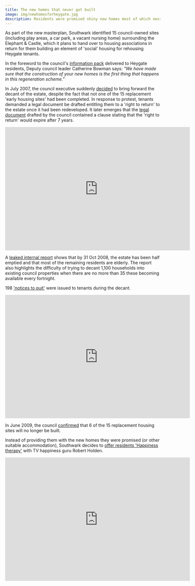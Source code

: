 ```yaml
---
title: The new homes that never got built
image: img/newhomesforheygate.jpg
description: Residents were promised shiny new homes most of which nevre got built and the ones that did weren't built in time.
---
```

As part of the new masterplan, Southwark identified 15 council-owned sites (including play areas, a car park, a vacant nursing home) surrounding the Elephant & Castle, which it plans to hand over to housing associations in return for them building an element of 'social' housing for rehousing Heygate tenants.

In the foreword to the council's [information pack](http://betterelephant.github.com/images/new_homes_for_heygate.pdf) delivered to Heygate residents, Deputy council leader Catherine Bowman says: _"We have made sure that the construction of your new homes is the first thing that happens in this regeneration scheme."_

In July 2007, the council executive suddenly [decided](http://betterelephant.github.com/images/HeygateActionPlan.pdf) to bring forward the decant of the estate, despite the fact that not one of the 15 replacement 'early housing sites' had been completed. In response to protest, tenants demanded a legal document be drafted entitling them to a 'right to return' to the estate once it had been redeveloped. It later emerges that the [legal document](http://betterelephant.github.com/images/righttoreturn.pdf) drafted by the council contained a clause stating that the 'right to return' would expire after 7 years.

<iframe width="600" height="400" align="center" src="https://www.youtube.com/embed/582u1Ah8vgE" frameborder="0" allow="accelerometer; autoplay; encrypted-media; gyroscope; picture-in-picture" allowfullscreen></iframe>

A [leaked internal report](http://heygate.github.io/img/Heygateweeklyhighlightreport.pdf) shows that by 31 Oct 2008, the estate has been half emptied and that most of the remaining residents are elderly. The report also highlights the difficulty of trying to decant 1,100 households into existing council properties when there are no more than 35 these becoming available every fortnight. 

198 ['notices to quit'](http://heygatewashome.org/img/NoticetoQuit.pdf) were issued to tenants during the decant.

<iframe width="600" height="400" src="https://www.youtube.com/embed/E9-cfAdGiFA" frameborder="0" allow="accelerometer; autoplay; encrypted-media; gyroscope; picture-in-picture" allowfullscreen></iframe>

In June 2009, the council [confirmed](http://betterelephant.github.com/images/MajorProjectsBoard18June2009b.pdf) that 6 of the 15 replacement housing sites will no longer be built.

Instead of providing them with the new homes they were promised (or other suitable accommodation), Southwark decides to [offer residents 'Happiness therapy'](http://heygate.github.io/img/CouncilFlyerandLetter_HappinessTherapy.pdf) with TV happiness guru Robert Holden.

<iframe width="600" height="400" src="https://www.youtube.com/embed/HlEszb_Ir58" frameborder="0" allow="accelerometer; autoplay; encrypted-media; gyroscope; picture-in-picture" allowfullscreen></iframe>
